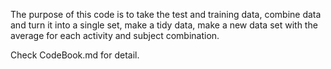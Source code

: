 The purpose of this code is to take the test and training data, combine data and turn it into a single set, 
make a tidy data, make a new data set with the average for each activity and subject combination.

Check CodeBook.md for detail.
